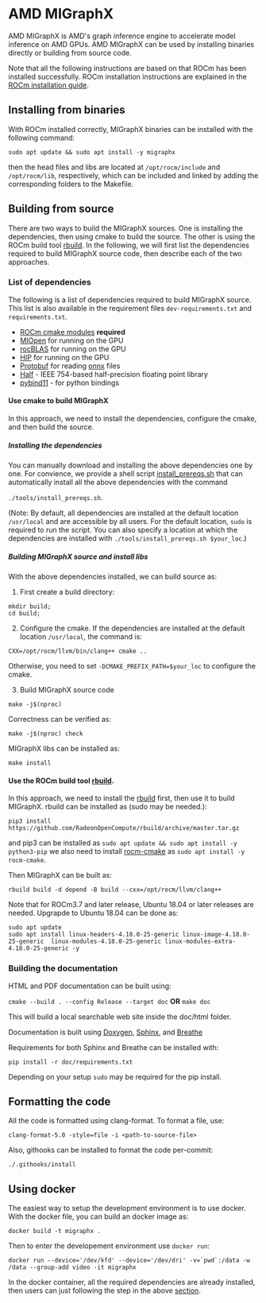 # AMD MIGraphX

AMD MIGraphX is AMD's graph inference engine to accelerate model inference on AMD GPUs. AMD MIGraphX can be used by
installing binaries directly or building from source code.

Note that all the following instructions are based on that ROCm has been installed successfully. ROCm installation
instructions are explained in the [ROCm installation
guide](https://rocmdocs.amd.com/en/latest/Installation_Guide/Installation-Guide.html).

## Installing from binaries
With ROCm installed correctly, MIGraphX binaries can be installed with the following command:
```
sudo apt update && sudo apt install -y migraphx
```
then the head files and libs are located at `/opt/rocm/include` and `/opt/rocm/lib`, respectively, which can be
included and linked by adding the corresponding folders to the Makefile.

## Building from source

There are two ways to build the MIGraphX sources. One is installing the dependencies, then using 
cmake to build the source. The other is using the ROCm build tool [rbuild](https://github.com/RadeonOpenCompute/rbuild).
In the following, we will first list the dependencies required to build MIGraphX source code, then describe each of the
two approaches.

### List of dependencies
The following is a list of dependencies required to build MIGraphX source. This list is also available in the
requirement files `dev-requirements.txt` and `requirements.txt`.

* [ROCm cmake modules](https://github.com/RadeonOpenCompute/rocm-cmake) **required**
* [MIOpen](https://github.com/ROCmSoftwarePlatform/MIOpen) for running on the GPU
* [rocBLAS](https://github.com/ROCmSoftwarePlatform/rocBLAS) for running on the GPU
* [HIP](https://github.com/ROCm-Developer-Tools/HIP) for running on the GPU
* [Protobuf](https://github.com/google/protobuf) for reading [onnx](https://github.com/onnx/onnx) files
* [Half](http://half.sourceforge.net/) - IEEE 754-based half-precision floating point library
* [pybind11](https://pybind11.readthedocs.io/en/stable/) - for python bindings

#### Use cmake to build MIGraphX

In this approach, we need to install the dependencies, configure the cmake, and then build the source.

##### Installing the dependencies

You can manually download and installing the above dependencies one by one. For convience, we provide a shell 
script [install_prereqs.sh](./tools/install_prereqs.sh) that can automatically install all the above dependencies with
the command 

```./tools/install_prereqs.sh```.

(Note: By default, all dependencies are installed at the default location `/usr/local` 
and are accessible by all users. For the default location, `sudo` is required to run the script.
You can also specify a location at which the dependencies are installed with `./tools/install_prereqs.sh $your_loc`.)

##### Building MIGraphX source and install libs

With the above dependencies installed, we can build source as:

1) First create a build directory:


```
mkdir build; 
cd build;
```

2) Configure the cmake. If the dependencies are installed at the default location `/usr/local`, the command is:

```
CXX=/opt/rocm/llvm/bin/clang++ cmake ..
```
Otherwise, you need to set `-DCMAKE_PREFIX_PATH=$your_loc` to configure the cmake. 

3) Build MIGraphX source code

```
make -j$(nproc)
```

Correctness can be verified as:

```
make -j$(nproc) check
```

MIGraphX libs can be installed as:

```
make install
```

#### Use the ROCm build tool [rbuild](https://github.com/RadeonOpenCompute/rbuild).

In this approach, we need to install the [rbuild](https://github.com/RadeonOpenCompute/rbuild) first, then use it to
build MIGraphX. rbuild can be installed as (sudo may be needed.):
```
pip3 install https://github.com/RadeonOpenCompute/rbuild/archive/master.tar.gz
```
and pip3 can be installed as `sudo apt update && sudo apt install -y python3-pip`
we also need to install [rocm-cmake](https://github.com/RadeonOpenCompute/rocm-cmake) as `sudo apt install -y rocm-cmake`.

Then MIGraphX can be built as:

```
rbuild build -d depend -B build --cxx=/opt/rocm/llvm/clang++
```

Note that for ROCm3.7 and later release, Ubuntu 18.04 or later releases are needed. Upgrapde to Ubuntu 18.04 can be
done as:

```
sudo apt update
sudo apt install linux-headers-4.18.0-25-generic linux-image-4.18.0-25-generic  linux-modules-4.18.0-25-generic linux-modules-extra-4.18.0-25-generic -y
```


### Building the documentation

HTML and PDF documentation can be built using:

`cmake --build . --config Release --target doc` **OR** `make doc`

This will build a local searchable web site inside the doc/html folder.

Documentation is built using [Doxygen](http://www.stack.nl/~dimitri/doxygen/download.html), [Sphinx](http://www.sphinx-doc.org/en/stable/index.html), and [Breathe](https://breathe.readthedocs.io/en/latest/)

Requirements for both Sphinx and Breathe can be installed with:

`pip install -r doc/requirements.txt`

Depending on your setup `sudo` may be required for the pip install.

## Formatting the code

All the code is formatted using clang-format. To format a file, use:

```
clang-format-5.0 -style=file -i <path-to-source-file>
```

Also, githooks can be installed to format the code per-commit:

```
./.githooks/install
```

## Using docker

The easiest way to setup the development environment is to use docker. With the docker file, you can build an docker image as:

    docker build -t migraphx .

Then to enter the developement environment use `docker run`:

    docker run --device='/dev/kfd' --device='/dev/dri' -v=`pwd`:/data -w /data --group-add video -it migraphx

In the docker container, all the required dependencies are already installed, then users can just following the step in
the above
[section](https://github.com/ROCmSoftwarePlatform/AMDMIGraphX/tree/refine_readme#building-migraphx-source-and-install-libs).

